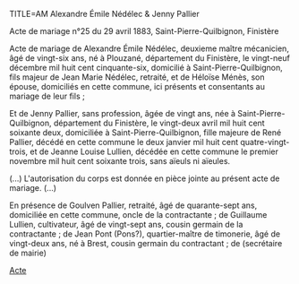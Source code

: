 TITLE=AM Alexandre Émile Nédélec & Jenny Pallier

Acte de mariage n°25 du 29 avril 1883, Saint-Pierre-Quilbignon, Finistère

Acte de mariage de Alexandre Émile Nédélec, deuxieme maître mécanicien, âgé de vingt-six ans, né à Plouzané, département du Finistère, le vingt-neuf décembre mil huit cent cinquante-six, domicilié à Saint-Pierre-Quilbignon, fils majeur de Jean Marie Nédélec, retraité, et de Héloïse Ménès, son épouse, domiciliés en cette commune, ici présents et consentants au mariage de leur fils ;

Et de Jenny Pallier, sans profession, âgée de vingt ans, née à Saint-Pierre-Quilbignon, département du Finistère, le vingt-deux avril mil huit cent soixante deux, domiciliée à Saint-Pierre-Quilbignon, fille majeure de René Pallier, décédé en cette commune le deux janvier mil huit cent quatre-vingt-trois, et de Jeanne Louise Lullien, décédée en cette commune le premier novembre mil huit cent soixante trois, sans aïeuls ni aïeules.

(...) L'autorisation du corps est donnée en pièce jointe au présent acte de mariage. (...)

En présence de Goulven Pallier, retraité, âgé de quarante-sept ans, domiciliée en cette commune, oncle de la contractante ; de Guillaume Lullien, cultivateur, âgé de vingt-sept ans, cousin germain de la contractante ; de Jean Pont (Pons?), quartier-maître de timonerie, âgé de vingt-deux ans, né à Brest, cousin germain du contractant ; de (secrétaire de mairie)

<a href="https://adecang.github.io/gen/saint_pierre_quilbignon/media/1883_0429_AM_alexandre_emile_nedelec__jenny_pallier.jpg">Acte</a>

